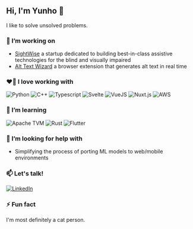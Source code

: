 ## Hi, I'm Yunho 👋

I like to solve unsolved problems. 

### 🔭 I’m working on

- [SightWise](https://sightwise.com/) a startup dedicated to building best-in-class assistive technologies for the blind and visually impaired
- [Alt Text Wizard](https://) a browser extension that generates alt text in real time


### ❤️‍🔥 I love working with

<div display="flex">
  <img src="https://img.shields.io/badge/Python-14354C?style=for-the-badge&logo=python&logoColor=white" alt="Python"/>
  <img src="https://img.shields.io/badge/C%2B%2B-00599C?style=for-the-badge&logo=c%2B%2B&logoColor=white" alt="C++"/>
  <img src="https://img.shields.io/badge/TypeScript-007ACC?style=for-the-badge&logo=typescript&logoColor=white" alt="Typescript"/>
  <img src="https://img.shields.io/badge/Svelte-4A4A55?style=for-the-badge&logo=svelte&logoColor=FF3E00" alt="Svelte"/>
  <img src="https://img.shields.io/badge/Vue.js-35495E?style=for-the-badge&logo=vue.js&logoColor=4FC08D" alt="VueJS"/>
  <img src="https://img.shields.io/badge/Nuxt.js-000?style=for-the-badge&logo=nuxtdotjs" alt="Nuxt.js"/>
  <img src="https://img.shields.io/badge/AWS-FF9900?style=for-the-badge&logo=amazon-aws&logoColor=white" alt="AWS">
</div>


### 🌱 I’m learning

<div display="flex">
  <img src="https://img.shields.io/badge/Apache_TVM-3C3C3D?style=for-the-badge&logo=ApacheTVM&logoColor=white" alt="Apache TVM"/>
  <img src="https://img.shields.io/badge/Rust-000000?style=for-the-badge&logo=rust&logoColor=white" alt="Rust"/>
  <img src="https://img.shields.io/badge/Flutter-02569B?style=for-the-badge&logo=flutter&logoColor=white" alt="Flutter"/>
</div>


### 🤔 I’m looking for help with

- Simplifying the process of porting ML models to web/mobile environments


### 📫 Let's talk!

<div display="flex">
  <a href="https://www.linkedin.com/in/-yunho-cho/">
    <img src="https://img.shields.io/badge/linkedin-%230077B5.svg?style=for-the-badge&logo=linkedin&logoColor=white" alt="LinkedIn"/>
  </a>
</div>

<!--
### 🌎 Find me around the web:

- LinkedIn
- Technical Blog
- Photography BLog
- Personal Blog
-->

### ⚡ Fun fact

I'm most definitely a cat person.
